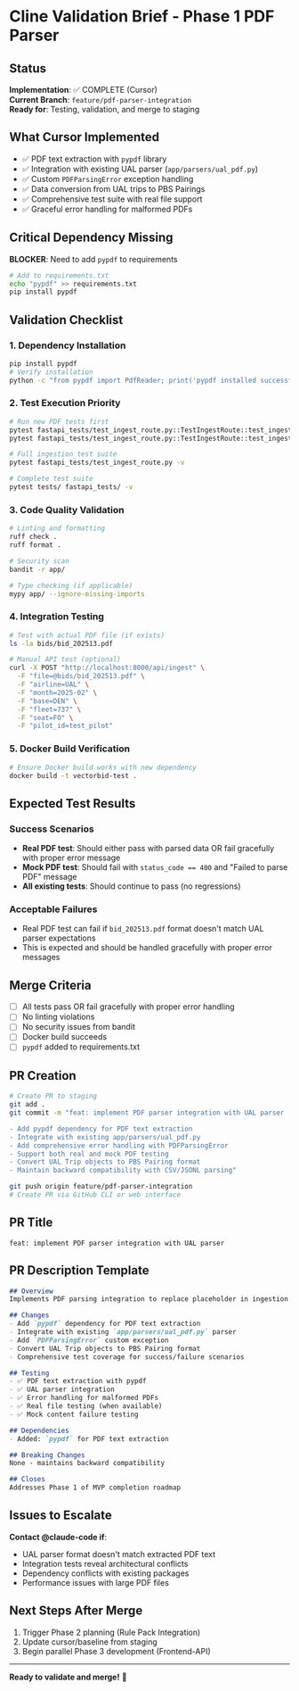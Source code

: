 # Cline Validation Brief - Phase 1 PDF Parser

## Status
**Implementation**: ✅ COMPLETE (Cursor)  
**Current Branch**: `feature/pdf-parser-integration`  
**Ready for**: Testing, validation, and merge to staging

## What Cursor Implemented
- ✅ PDF text extraction with `pypdf` library
- ✅ Integration with existing UAL parser (`app/parsers/ual_pdf.py`)
- ✅ Custom `PDFParsingError` exception handling
- ✅ Data conversion from UAL trips to PBS Pairings
- ✅ Comprehensive test suite with real file support
- ✅ Graceful error handling for malformed PDFs

## Critical Dependency Missing
**BLOCKER**: Need to add `pypdf` to requirements

```bash
# Add to requirements.txt
echo "pypdf" >> requirements.txt
pip install pypdf
```

## Validation Checklist

### 1. Dependency Installation
```bash
pip install pypdf
# Verify installation
python -c "from pypdf import PdfReader; print('pypdf installed successfully')"
```

### 2. Test Execution Priority
```bash
# Run new PDF tests first
pytest fastapi_tests/test_ingest_route.py::TestIngestRoute::test_ingest_pdf_mock_content -v
pytest fastapi_tests/test_ingest_route.py::TestIngestRoute::test_ingest_pdf_real_file -v

# Full ingestion test suite
pytest fastapi_tests/test_ingest_route.py -v

# Complete test suite
pytest tests/ fastapi_tests/ -v
```

### 3. Code Quality Validation
```bash
# Linting and formatting
ruff check .
ruff format .

# Security scan
bandit -r app/

# Type checking (if applicable)
mypy app/ --ignore-missing-imports
```

### 4. Integration Testing
```bash
# Test with actual PDF file (if exists)
ls -la bids/bid_202513.pdf

# Manual API test (optional)
curl -X POST "http://localhost:8000/api/ingest" \
  -F "file=@bids/bid_202513.pdf" \
  -F "airline=UAL" \
  -F "month=2025-02" \
  -F "base=DEN" \
  -F "fleet=737" \
  -F "seat=FO" \
  -F "pilot_id=test_pilot"
```

### 5. Docker Build Verification
```bash
# Ensure Docker build works with new dependency
docker build -t vectorbid-test .
```

## Expected Test Results

### Success Scenarios
- **Real PDF test**: Should either pass with parsed data OR fail gracefully with proper error message
- **Mock PDF test**: Should fail with `status_code == 400` and "Failed to parse PDF" message
- **All existing tests**: Should continue to pass (no regressions)

### Acceptable Failures
- Real PDF test can fail if `bid_202513.pdf` format doesn't match UAL parser expectations
- This is expected and should be handled gracefully with proper error messages

## Merge Criteria
- [ ] All tests pass OR fail gracefully with proper error handling
- [ ] No linting violations
- [ ] No security issues from bandit
- [ ] Docker build succeeds
- [ ] `pypdf` added to requirements.txt

## PR Creation
```bash
# Create PR to staging
git add .
git commit -m "feat: implement PDF parser integration with UAL parser

- Add pypdf dependency for PDF text extraction
- Integrate with existing app/parsers/ual_pdf.py
- Add comprehensive error handling with PDFParsingError
- Support both real and mock PDF testing
- Convert UAL Trip objects to PBS Pairing format
- Maintain backward compatibility with CSV/JSONL parsing"

git push origin feature/pdf-parser-integration
# Create PR via GitHub CLI or web interface
```

## PR Title
```
feat: implement PDF parser integration with UAL parser
```

## PR Description Template
```markdown
## Overview
Implements PDF parsing integration to replace placeholder in ingestion service.

## Changes
- Add `pypdf` dependency for PDF text extraction
- Integrate with existing `app/parsers/ual_pdf.py` parser
- Add `PDFParsingError` custom exception
- Convert UAL Trip objects to PBS Pairing format
- Comprehensive test coverage for success/failure scenarios

## Testing
- ✅ PDF text extraction with pypdf
- ✅ UAL parser integration
- ✅ Error handling for malformed PDFs
- ✅ Real file testing (when available)
- ✅ Mock content failure testing

## Dependencies
- Added: `pypdf` for PDF text extraction

## Breaking Changes
None - maintains backward compatibility

## Closes
Addresses Phase 1 of MVP completion roadmap
```

## Issues to Escalate
**Contact @claude-code if**:
- UAL parser format doesn't match extracted PDF text
- Integration tests reveal architectural conflicts
- Dependency conflicts with existing packages
- Performance issues with large PDF files

## Next Steps After Merge
1. Trigger Phase 2 planning (Rule Pack Integration)
2. Update cursor/baseline from staging
3. Begin parallel Phase 3 development (Frontend-API)

---
**Ready to validate and merge!** 🚀